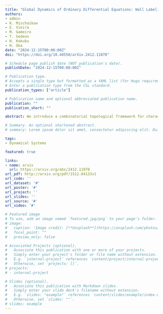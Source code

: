 ```yaml
---
title: "Global Dynamics of Ordinary Differential Equations: Wall Labelings, Conley Complexes, and Ramp Systems"
authors:
- admin
- K. Mischaikow
- E. Vieira
- M. Gameiro
- T. Gedeon
- H. Kokubu
- H. Oka
date: "2024-12-15T00:00:00Z"
doi: "https://doi.org/10.48550/arXiv.2412.11078"

# Schedule page publish date (NOT publication's date).
publishDate: "2024-12-15T00:00:00Z"

# Publication type.
# Accepts a single type but formatted as a YAML list (for Hugo requirements).
# Enter a publication type from the CSL standard.
publication_types: ["article"]

# Publication name and optional abbreviated publication name.
publication: ""
publication_short: ""

abstract: We introduce a combinatorial topological framework for characterizing the global dynamics of ordinary differential equations (ODEs). The approach is motivated by the study of gene regulatory networks, which are often modeled by ODEs that are not explicitly derived from first principles. The proposed method involves constructing a combinatorial model from a set of parameters and then embedding the model into a continuous setting in such a way that the algebraic topological invariants are preserved. In this manuscript, we build upon the software Dynamic Signatures Generated by Regulatory Networks (DSGRN), a software package that is used to explore the dynamics generated by a regulatory network. By extending its functionalities, we deduce the global dynamical information of the ODE and extract information regarding equilibria, periodic orbits, connecting orbits and bifurcations. We validate our results through algebraic topological tools and analytical bounds, and the effectiveness of this framework is demonstrated through several examples and possible future directions.

# Summary. An optional shortened abstract.
# summary: Lorem ipsum dolor sit amet, consectetur adipiscing elit. Duis posuere tellus ac convallis placerat. Proin tincidunt magna sed ex sollicitudin condimentum.

tags:
- Dynamical Systems

featured: true

links:
- name: arxiv
  url: https://arxiv.org/abs/2412.11078
url_pdf: http://arxiv.org/pdf/1512.04133v1
url_code: ''
url_dataset: '#'
url_poster: '#'
url_project: ''
url_slides: ''
url_source: '#'
url_video: '#'

# Featured image
# To use, add an image named `featured.jpg/png` to your page's folder. 
# image:
#   caption: 'Image credit: [**Unsplash**](https://unsplash.com/photos/s9CC2SKySJM)'
#   focal_point: ""
#   preview_only: false

# Associated Projects (optional).
#   Associate this publication with one or more of your projects.
#   Simply enter your project's folder or file name without extension.
#   E.g. `internal-project` references `content/project/internal-project/index.md`.
#   Otherwise, set `projects: []`.
# projects:
# - internal-project

# Slides (optional).
#   Associate this publication with Markdown slides.
#   Simply enter your slide deck's filename without extension.
#   E.g. `slides: "example"` references `content/slides/example/index.md`.
#   Otherwise, set `slides: ""`.
# slides: example
---
```


<!-- This work is driven by the results in my [previous paper](/publication/conference-paper/) on LLMs.

{{% callout note %}}
Create your slides in Markdown - click the *Slides* button to check out the example.
{{% /callout %}}

Add the publication's **full text** or **supplementary notes** here. You can use rich formatting such as including [code, math, and images](https://docs.hugoblox.com/content/writing-markdown-latex/). -->
